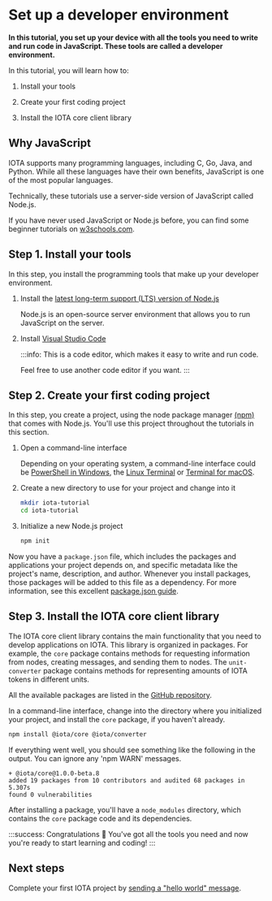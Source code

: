 # Set up a developer environment

**In this tutorial, you set up your device with all the tools you need to write and run code in JavaScript. These tools are called a developer environment.**

In this tutorial, you will learn how to:

1. Install your tools

2. Create your first coding project

2. Install the IOTA core client library

## Why JavaScript

IOTA supports many programming languages, including C, Go, Java, and Python. While all these languages have their own benefits, JavaScript is one of the most popular languages.

Technically, these tutorials use a server-side version of JavaScript called Node.js.

If you have never used JavaScript or Node.js before, you can find some beginner tutorials on [w3schools.com](https://www.w3schools.com/).

## Step 1. Install your tools

In this step, you install the programming tools that make up your developer environment. 

1. Install the [latest long-term support (LTS) version of Node.js](https://nodejs.org/en/download/)

    Node.js is an open-source server environment that allows you to run JavaScript on the server.

2. Install [Visual Studio Code](https://code.visualstudio.com/Download)

    :::info:
    This is a code editor, which makes it easy to write and run code.

    Feel free to use another code editor if you want.
    :::

## Step 2. Create your first coding project

In this step, you create a project, using the node package manager [(npm)](https://www.npmjs.com/) that comes with Node.js. You'll use this project throughout the tutorials in this section.

1. Open a command-line interface

    Depending on your operating system, a command-line interface could be [PowerShell in Windows](https://docs.microsoft.com/en-us/powershell/scripting/getting-started/getting-started-with-windows-powershell?view=powershell-6), the [Linux Terminal](https://www.howtogeek.com/140679/beginner-geek-how-to-start-using-the-linux-terminal/) or [Terminal for macOS](https://macpaw.com/how-to/use-terminal-on-mac).

2. Create a new directory to use for your project and change into it

    ```bash
    mkdir iota-tutorial
    cd iota-tutorial
    ```

3. Initialize a new Node.js project

    ```bash
    npm init
    ```

Now you have a `package.json` file, which includes the packages and applications your project depends on, and specific metadata like the project's name, description, and author. Whenever you install packages, those packages will be added to this file as a dependency. For more information, see this excellent [package.json guide](https://flaviocopes.com/package-json/).

## Step 3. Install the IOTA core client library

The IOTA core client library contains the main functionality that you need to develop applications on IOTA. This library is organized in packages. For example, the `core` package contains methods for requesting information from nodes, creating messages, and sending them to nodes. The `unit-converter` package contains methods for representing amounts of IOTA tokens in different units.

All the available packages are listed in the [GitHub repository](https://github.com/iotaledger/iota.js/tree/next/packages).

In a command-line interface, change into the directory where you initialized your project, and install the `core` package, if you haven't already.

```bash
npm install @iota/core @iota/converter
```

If everything went well, you should see something like the following in the output. You can ignore any 'npm WARN' messages.

```shell
+ @iota/core@1.0.0-beta.8
added 19 packages from 10 contributors and audited 68 packages in 5.307s
found 0 vulnerabilities
```

After installing a package, you'll have a `node_modules` directory, which contains the `core` package code and its dependencies.

:::success: Congratulations :tada:
You've got all the tools you need and now you're ready to start learning and coding!
:::

## Next steps

Complete your first IOTA project by [sending a "hello world" message](../first-steps/hello-world.md).

